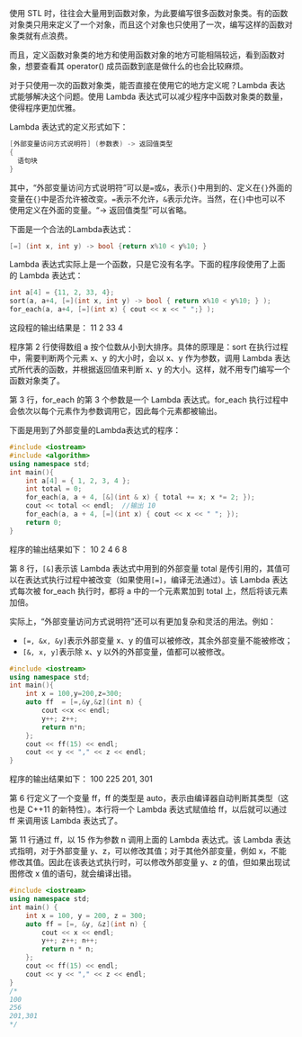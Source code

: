 使用 STL 时，往往会大量用到函数对象，为此要编写很多函数对象类。有的函数对象类只用来定义了一个对象，而且这个对象也只使用了一次，编写这样的函数对象类就有点浪费。

而且，定义函数对象类的地方和使用函数对象的地方可能相隔较远，看到函数对象，想要查看其 operator() 成员函数到底是做什么的也会比较麻烦。

对于只使用一次的函数对象类，能否直接在使用它的地方定义呢？Lambda 表达式能够解决这个问题。使用 Lambda 表达式可以减少程序中函数对象类的数量，使得程序更加优雅。

Lambda 表达式的定义形式如下： 

```c++
[外部变量访问方式说明符] (参数表) -> 返回值类型
{
  语句块
}
```

其中，“外部变量访问方式说明符”可以是`=`或`&`，表示`{}`中用到的、定义在`{}`外面的变量在`{}`中是否允许被改变。`=`表示不允许，`&`表示允许。当然，在`{}`中也可以不使用定义在外面的变量。“-> 返回值类型”可以省略。 

下面是一个合法的Lambda表达式：

```c++
[=] (int x, int y) -> bool {return x%10 < y%10; }
```

 Lambda 表达式实际上是一个函数，只是它没有名字。下面的程序段使用了上面的 Lambda 表达式： 

```c++
int a[4] = {11, 2, 33, 4};
sort(a, a+4, [=](int x, int y) -> bool { return x%10 < y%10; } );
for_each(a, a+4, [=](int x) { cout << x << " ";} );
```

 这段程的输出结果是：
11 2 33 4

程序第 2 行使得数组 a 按个位数从小到大排序。具体的原理是：sort 在执行过程中，需要判断两个元素 x、y 的大小时，会以 x、y 作为参数，调用 Lambda 表达式所代表的函数，并根据返回值来判断 x、y 的大小。这样，就不用专门编写一个函数对象类了。

第 3 行，for_each 的第 3 个参数是一个 Lambda 表达式。for_each 执行过程中会依次以每个元素作为参数调用它，因此每个元素都被输出。

下面是用到了外部变量的Lambda表达式的程序： 

```c++
#include <iostream>
#include <algorithm>
using namespace std;
int main(){
    int a[4] = { 1, 2, 3, 4 };
    int total = 0;
    for_each(a, a + 4, [&](int & x) { total += x; x *= 2; });
    cout << total << endl;  //输出 10
    for_each(a, a + 4, [=](int x) { cout << x << " "; });
    return 0;
}
```

 程序的输出结果如下：
10
2 4 6 8

 第 8 行，`[&]`表示该 Lambda 表达式中用到的外部变量 total 是传引用的，其值可以在表达式执行过程中被改变（如果使用`[=]`，编译无法通过）。该 Lambda 表达式每次被 for_each 执行时，都将 a 中的一个元素累加到 total 上，然后将该元素加倍。 

实际上，“外部变量访问方式说明符”还可以有更加复杂和灵活的用法。例如：

- `[=, &x, &y]`表示外部变量 x、y 的值可以被修改，其余外部变量不能被修改；
- `[&, x, y]`表示除 x、y 以外的外部变量，值都可以被修改。

```c++
#include <iostream>
using namespace std;
int main(){   
    int x = 100,y=200,z=300;
    auto ff  = [=,&y,&z](int n) {
        cout <<x << endl;
        y++; z++;
        return n*n;
    };
    cout << ff(15) << endl;
    cout << y << "," << z << endl;
}
```

程序的输出结果如下：
100
225
201, 301 

第 6 行定义了一个变量 ff，ff 的类型是 auto，表示由编译器自动判断其类型（这也是 C++11 的新特性）。本行将一个 Lambda 表达式赋值给 ff，以后就可以通过 ff 来调用该 Lambda 表达式了。

第 11 行通过 ff，以 15 作为参数 n 调用上面的 Lambda 表达式。该 Lambda 表达式指明，对于外部变量 y、z，可以修改其值；对于其他外部变量，例如 x，不能修改其值。因此在该表达式执行时，可以修改外部变量 y、z 的值，但如果出现试图修改 x 值的语句，就会编译出错。 

```c++
#include <iostream>
using namespace std;
int main() {
	int x = 100, y = 200, z = 300;
	auto ff = [=, &y, &z](int n) {
		cout << x << endl;
		y++; z++; n++;
		return n * n;
	};
	cout << ff(15) << endl;
	cout << y << "," << z << endl;
}
/*
100
256
201,301
*/
```

